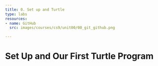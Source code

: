```yaml
---
title: 0. Set up and Turtle
type: labs
resources:
- name: GitHub
  src: images/courses/cs9/unit00/00_git_github.png

---
```


# Set Up and Our First Turtle Program
